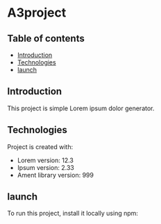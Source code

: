 # A3project
## Table of contents
* [Introduction](#general-info)
* [Technologies](#technologies)
* [launch](#setup)

## Introduction 
This project is simple Lorem ipsum dolor generator.
	
## Technologies
Project is created with:
* Lorem version: 12.3
* Ipsum version: 2.33
* Ament library version: 999
	
## launch 
To run this project, install it locally using npm:

